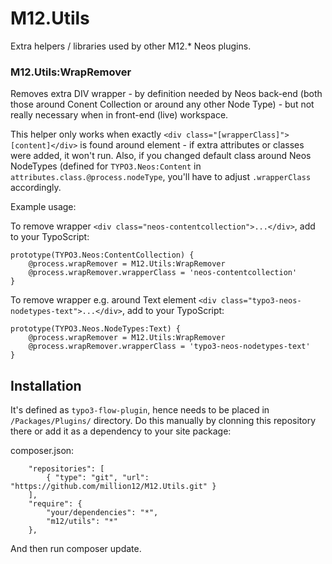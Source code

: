 # M12.Utils

Extra helpers / libraries used by other M12.* Neos plugins.

### M12.Utils:WrapRemover

Removes extra DIV wrapper - by definition needed by Neos back-end (both those around Conent Collection or around any other Node Type) - but not really necessary when in front-end (live) workspace.

This helper only works when exactly `<div class="[wrapperClass]">[content]</div>` is found around element - if extra attributes or classes were added, it won't run. Also, if you changed default class around Neos NodeTypes (defined for `TYPO3.Neos:Content` in `attributes.class.@process.nodeType`, you'll have to adjust `.wrapperClass` accordingly.

Example usage:

To remove wrapper `<div class="neos-contentcollection">...</div>`, add to your TypoScript:
```
prototype(TYPO3.Neos:ContentCollection) {
	@process.wrapRemover = M12.Utils:WrapRemover
	@process.wrapRemover.wrapperClass = 'neos-contentcollection'
}
```

To remove wrapper e.g. around Text element `<div class="typo3-neos-nodetypes-text">...</div>`, add to your TypoScript:
```
prototype(TYPO3.Neos.NodeTypes:Text) {
	@process.wrapRemover = M12.Utils:WrapRemover
	@process.wrapRemover.wrapperClass = 'typo3-neos-nodetypes-text'
}
```

## Installation

It's defined as `typo3-flow-plugin`, hence needs to be placed in `/Packages/Plugins/` directory. Do this manually by clonning this repository there or add it as a dependency to your site package:

composer.json:
```
    "repositories": [
        { "type": "git", "url": "https://github.com/million12/M12.Utils.git" }
    ],
    "require": {
        "your/dependencies": "*",
        "m12/utils": "*"
    },
```
And then run composer update.
